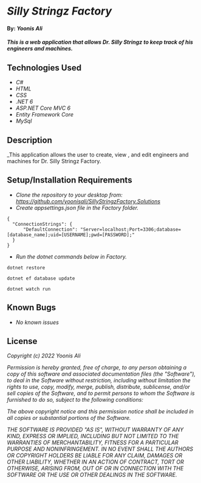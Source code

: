 # _Silly Stringz Factory_

#### By: _**Yoonis Ali**_

#### _This is a web application that allows Dr. Silly Stringz to keep track of his engineers and machines._

## Technologies Used

* _C#_
* _HTML_
* _CSS_ 
* _.NET 6_
* _ASP.NET Core MVC 6_
* _Entity Framework Core_
* _MySql_


## Description

_This application allows the user to create, view , and edit engineers and machines for Dr. Silly Stringz Factory.

## Setup/Installation Requirements

* _Clone the repository to your desktop from: https://github.com/yoonisali/SillyStringzFactory.Solutions_
* _Create appsettings.json file in the Factory folder._
```
{
  "ConnectionStrings": {
      "DefaultConnection": "Server=localhost;Port=3306;database=[database_name];uid=[USERNAME];pwd=[PASSWORD];"
  }
}
```
* _Run the dotnet commands below in Factory._
```
dotnet restore
```
```
dotnet ef database update
```
```
dotnet watch run
```

## Known Bugs

* _No known issues_

## License

_Copyright (c) 2022 Yoonis Ali_

_Permission is hereby granted, free of charge, to any person obtaining a copy of this software and associated documentation files (the "Software"), to deal in the Software without restriction, including without limitation the rights to use, copy, modify, merge, publish, distribute, sublicense, and/or sell copies of the Software, and to permit persons to whom the Software is furnished to do so, subject to the following conditions:_

_The above copyright notice and this permission notice shall be included in all copies or substantial portions of the Software._

_THE SOFTWARE IS PROVIDED "AS IS", WITHOUT WARRANTY OF ANY KIND, EXPRESS OR IMPLIED, INCLUDING BUT NOT LIMITED TO THE WARRANTIES OF MERCHANTABILITY, FITNESS FOR A PARTICULAR PURPOSE AND NONINFRINGEMENT. IN NO EVENT SHALL THE AUTHORS OR COPYRIGHT HOLDERS BE LIABLE FOR ANY CLAIM, DAMAGES OR OTHER LIABILITY, WHETHER IN AN ACTION OF CONTRACT, TORT OR OTHERWISE, ARISING FROM, OUT OF OR IN CONNECTION WITH THE SOFTWARE OR THE USE OR OTHER DEALINGS IN THE SOFTWARE._
